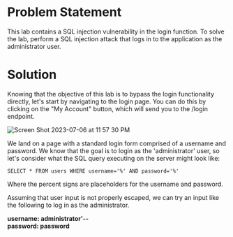 # Problem Statement

 This lab contains a SQL injection vulnerability in the login function. To solve the lab, perform a SQL injection attack that logs in to the application as the administrator user. 

# Solution

Knowing that the objective of this lab is to bypass the login functionality directly, let's start by navigating to the login page. You can do this by clicking on the "My Account" button, which will send you to the /login endpoint. 

![Screen Shot 2023-07-06 at 11 57 30 PM](https://github.com/tatruesdell/WebSecurityAcademy/assets/43506369/ca170bdb-4f1b-4352-875a-19256b8f5ef8)

We land on a page with a standard login form comprised of a username and password. We know that the goal is to login as the 'administrator' user, so let's consider what the SQL query executing on the server might look like:

```
SELECT * FROM users WHERE username='%' AND password='%'
```

Where the percent signs are placeholders for the username and password. 

Assuming that user input is not properly escaped, we can try an input like the following to log in as the administrator. 

<b>username: administrator'-- <br>
password: password </b>
